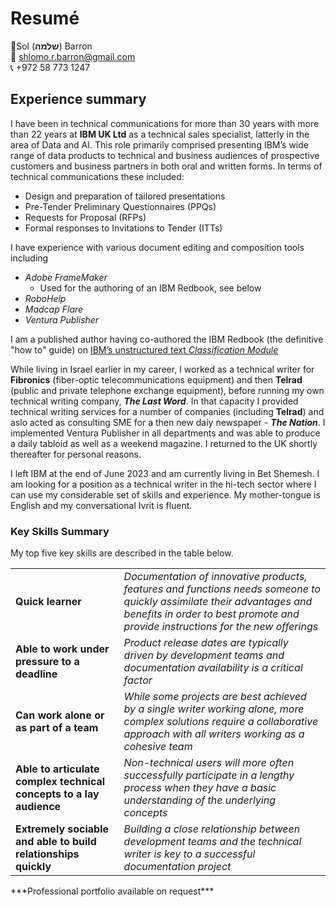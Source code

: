 # Resumé

👤Sol (**שלמה**) Barron  
📧 shlomo.r.barron@gmail.com   
📞 +972 58 773 1247

## Experience summary
I have been in technical communications for more than 30 years with more than 22 years at **IBM UK Ltd** as a technical sales specialist, latterly in the area of Data and AI. This role primarily comprised presenting IBM’s wide range of data products to technical and business audiences of prospective customers and business partners in both oral and written forms. In terms of technical communications these included:
* Design and preparation of tailored presentations
* Pre-Tender Preliminary Questionnaires (PPQs)
* Requests for Proposal (RFPs)
* Formal responses to Invitations to Tender (ITTs)

I have experience with various document editing and composition tools including 
* _Adobe FrameMaker_
  * Used for the authoring of an IBM Redbook, see below
* _RoboHelp_
* _Madcap Flare_
* _Ventura Publisher_

I am a published author having co-authored the IBM Redbook (the definitive "how to" guide) on [IBM’s unstructured text _Classification Module_](https://www.redbooks.ibm.com/redbooks/pdfs/sg247707.pdf)

While living in Israel earlier in my career, I worked as a technical writer for **Fibronics** (fiber-optic telecommunications equipment) and then **Telrad** (public and private telephone exchange equipment), before running my own technical writing company, ___The Last Word___. In that capacity I provided technical writing services for a number of companies (including **Telrad**) and aslo acted as consulting SME for a then new daiy newspaper - ___The Nation___. I implemented Ventura Publisher in all departments and was able to produce a daily tabloid as well as a weekend magazine. I returned to the UK shortly thereafter for personal reasons.

I left IBM at the end of June 2023 and am currently living in Bet Shemesh. I am looking for a position as a technical writer in the hi-tech sector where I can use my considerable set of skills and experience. My mother-tongue is English and my conversational Ivrit is fluent.


### Key Skills Summary

My top five key skills are described in the table below. 

<table>
  <tr>
    <td><b>Quick learner</td>
    <td><i>Documentation of innovative products, features and functions needs someone to quickly assimilate their advantages and benefits in order to best promote and provide instructions for the new offerings</td>
  </tr>
  <tr>
    <td><b>Able to work under pressure to a deadline</td>
    <td><i>Product release dates are typically driven by development teams and documentation availability is a critical factor</td>
  </tr>
 <tr>
    <td><b>Can work alone or as part of a team</td>
    <td><i>While some projects are best achieved by a single writer working alone, more complex solutions require a collaborative approach with all writers working as a cohesive team</td>
  </tr>
 <tr>
    <td><b>Able to articulate complex technical concepts to a lay audience</td>
    <td><i>Non-technical users will more often successfully participate in a lengthy process when they have a basic understanding of the underlying concepts </td>
  </tr>
<tr>
    <td><b>Extremely sociable and able to build relationships quickly</td>
    <td><i>Building a close relationship between development teams and the technical writer is key to a successful documentation project</td>
  </tr>
 </table>

 \*\*\*Professional portfolio available on request\*\*\*
